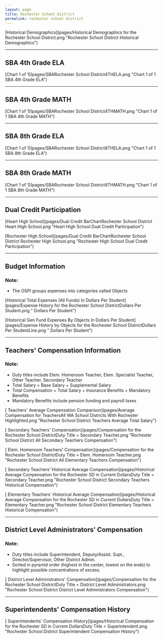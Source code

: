 ```yaml
---
layout: page
title: Rochester School District
permalink: rochester school district
---
```



[Historical Demographics](pages/Historical Demographics for the Rochester School District.png "Rochester School District Historical Demographics")

___

## SBA 4th Grade ELA

[Chart 1 of 1](pages/SBARochester School District4THELA.png "Chart 1 of 1 SBA 4th Grade ELA")


___

## SBA 4th Grade MATH

[Chart 1 of 1](pages/SBARochester School District4THMATH.png "Chart 1 of 1 SBA 4th Grade MATH")


___

## SBA 8th Grade ELA

[Chart 1 of 1](pages/SBARochester School District8THELA.png "Chart 1 of 1 SBA 8th Grade ELA")


___

## SBA 8th Grade MATH

[Chart 1 of 1](pages/SBARochester School District8THMATH.png "Chart 1 of 1 SBA 8th Grade MATH")


___

## Dual Credit Participation

[Heart High School](pages/Dual Credit BarChartRochester School District Heart High School.png "Heart High School Dual Credit Participation")

[Rochester High School](pages/Dual Credit BarChartRochester School District Rochester High School.png "Rochester High School Dual Credit Participation")


___

## Budget Information
### Note:
- The OSPI groups expenses into categories called Objects

[Historical Total Expenses (All Funds) In Dollars Per Student](pages/Expense History for the Rochester School DistrictDollars Per Student.png " Dollars Per Student")

[Historical Gen Fund Expenses By Objects In Dollars Per Student](pages/Expense History by Objects for the Rochester School DistrictDollars Per StudentLine.png " Dollars Per Student")


___

## Teachers' Compensation Information
### Note:
- Duty titles include Elem. Homeroom Teacher, Elem. Specialist Teacher, Other Teacher, Secondary Teacher
- Total Salary = Base Salary + Supplemental Salary
- Total Compensation = Total Salary + Insurance Benefits + Mandatory Benefits
- Mandatory Benefits include pension funding and payroll taxes

[ Teachers' Average Compensation Comparison](pages/Average Compensation for TeachersAll WA School Districts With Rochester Highlighted.png "Rochester School District Teachers Average Total Salary")

[ Secondary Teachers' Compensation](pages/Compensation for the Rochester School DistrictDuty Title = Secondary Teacher.png "Rochester School District All Secondary Teachers Compensation")

[ Elem. Homeroom Teachers' Compensation](pages/Compensation for the Rochester School DistrictDuty Title = Elem. Homeroom Teacher.png "Rochester School District All Elementary Teachers Compensation")

[ Secondary Teachers' Historical Average Compensation](pages/Historical Average Compensation for the Rochester SD in Current DollarsDuty Title = Secondary Teacher.png "Rochester School District Secondary Teachers Historical Compensation")

[ Elementary Teachers' Historical Average Compensation](pages/Historical Average Compensation for the Rochester SD in Current DollarsDuty Title = Elementary Teacher.png "Rochester School District Elementary Teachers Historical Compensation")


___

## District Level Administrators' Compensation

### Note:
- Duty titles include Superintendent, Deputy/Assist. Supt., Director/Supervisor, Other District Admin.
- Sorted in pyramid order (highest in the center, lowest on the ends) to highlight possible concentrations of excess.

[ District Level Administrators' Compensation](pages/Compensation for the Rochester School DistrictDuty Title = District Level Administrators.png "Rochester School District District Level Administrators Compensation")


___

## Superintendents' Compensation History

[ Superintendents' Compensation History](pages/Historical Compensation for the Rochester SD in Current DollarsDuty Title = Superintendent.png "Rochester School District Superintendent Compensation History")

